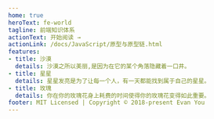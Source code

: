 ```yaml
---
home: true
heroText: fe-world
tagline: 前端知识体系
actionText: 开始阅读 →
actionLink: /docs/JavaScript/原型与原型链.html
features:
- title: 沙漠
  details: 沙漠之所以美丽,是因为在它的某个角落隐藏着一口井。
- title: 星星
  details: 星星发亮是为了让每一个人，有一天都能找到属于自己的星星。
- title: 玫瑰
  details: 你在你的玫瑰花身上耗费的时间使得你的玫瑰花变得如此重要。
footer: MIT Licensed | Copyright © 2018-present Evan You
---
```


<!-- # Hello VuePress
#### 你好，欢迎来到Snxy的博客主页。
#### 本博客搭建于2021-04-25。 -->
